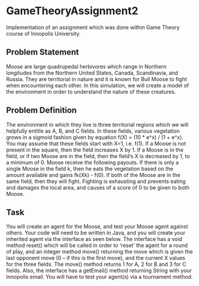 # GameTheoryAssignment2

Implementation of an assignment which was done within Game Theory course of Innopolis University.

## Problem Statement
Moose are large quadrupedal herbivores which range in Northern longitudes from the Northern United
States, Canada, Scandinavia, and Russia. They are territorial in nature and it is known for Bull Moose to
fight when encountering each other. In this simulation, we will create a model of the environment in
order to understand the nature of these creatures.
## Problem Definition
The environment in which they live is three territorial regions which we will helpfully entitle as A, B, and
C fields. In these fields, various vegetation grows in a sigmoid fashion given by equation f(X) = (10 * e^x) / (1 + e^x). You may assume that these fields start with X=1, i.e. f(1). If a Moose is not present in the square, then
the field increases X by 1. If a Moose is in the field, or if two Moose are in the field, then the field’s X is
decreased by 1, to a minimum of 0.
Moose receive the following payouts. If there is only a single Moose in the field k, then he eats the
vegetation based on the amount available and gains fk(Xk) - f(0). If both of the Moose are in the
same field, then they will fight. Fighting is exhausting and prevents eating and damages the local area,
and causes of a score of 0 to be given to both Moose.
## Task
You will create an agent for the Moose, and test your Moose agent against others. Your code will need
to be written in Java, and you will create your inherited agent via the interface as seen below. The
interface has a void method reset() which will be called in order to ‘reset’ the agent for a round of play,
and an integer method move() returning the move which is given the last opponent move (0 – if this is
the first move), and the current X values for the three fields. The move() method returns 1 for A, 2 for B
and 3 for C fields. Also, the interface has a getEmail() method returning String with your Innopolis email.
You will have to test your agent(s) via a tournament method.
